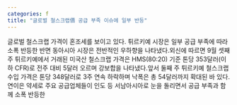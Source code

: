 ```yaml
---
categories: f
title: "글로벌 철스크랩價 공급 부족 이슈에 일부 반등"
---
```

글로벌 철스크랩 가격이 혼조세를 보이고 있다. 튀르키예 시장은 일부 공급 부족에 따라 소폭 반등한 반면 동아시아 시장은 전반적인 우하향을 나타냈다.외신에 따르면 9월 셋째 주 튀르키예에서 거래된 미국산 철스크랩 가격은 HMS(80:20) 기준 톤당 353달러(이하 CFR)로 전주 대비 5달러 오르며 강보합을 나타냈다.앞서 둘째 주 튀르키예 철스크랩 수입 가격은 톤당 348달러로 3주 연속 하락하며 낙폭은 총 54달러까지 확대된 바 있다.연이은 약세로 주요 공급업체들이 인도 등 서남아시아로 눈을 돌리면서 공급 부족과 함께 소폭 반등한